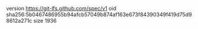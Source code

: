 version https://git-lfs.github.com/spec/v1
oid sha256:5b0467486955b94afcb57049b874af163e673f84390349f419d75d98612a271c
size 1936
